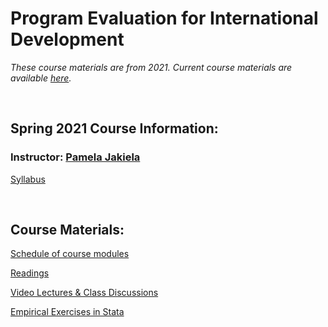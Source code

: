 # Program Evaluation for International Development  

_These course materials are from 2021.  Current course materials are available [here](https://pjakiela.github.io/ECON523/)._

<br>

## Spring 2021 Course Information:  

### Instructor:  [Pamela Jakiela](https://pjakiela.github.io)  

[Syllabus](https://pjakiela.github.io/ECON379/ECON379syllabus.pdf)  

<br>

## Course Materials:

[Schedule of course modules](https://pjakiela.github.io/ECON379/schedule.html)  

[Readings](https://pjakiela.github.io/ECON379/readings.html)  

[Video Lectures & Class Discussions](https://pjakiela.github.io/ECON379/lectures.html)  

[Empirical Exercises in Stata](https://pjakiela.github.io/ECON379/exercises.html)

